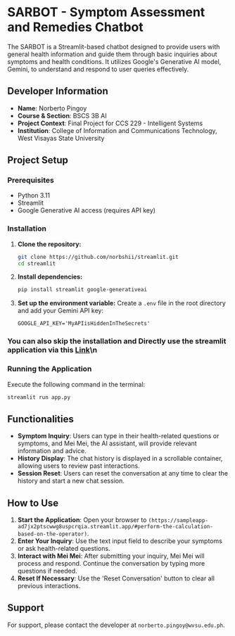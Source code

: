 # SARBOT - Symptom Assessment and Remedies Chatbot

The SARBOT is a Streamlit-based chatbot designed to provide users with general health information and guide them through basic inquiries about symptoms and health conditions. It utilizes Google's Generative AI model, Gemini, to understand and respond to user queries effectively.

## Developer Information
- **Name**: Norberto Pingoy
- **Course & Section**: BSCS 3B AI
- **Project Context**: Final Project for CCS 229 - Intelligent Systems
- **Institution**: College of Information and Communications Technology, West Visayas State University

## Project Setup

### Prerequisites
- Python 3.11
- Streamlit
- Google Generative AI access (requires API key)

### Installation
1. **Clone the repository:**
   ```bash
   git clone https://github.com/norbshii/streamlit.git
   cd streamlit
   ```

2. **Install dependencies:**
   ```bash
   pip install streamlit google-generativeai
   ```

3. **Set up the environment variable:**
   Create a `.env` file in the root directory and add your Gemini API key:
   ```plaintext
   GOOGLE_API_KEY='MyAPIisHiddenInTheSecrets'
   ```
### You can also skip the installation and Directly use the streamlit application via this [Link](https://sampleapp-ad7jx2ptscwwg8uspcrqia.streamlit.app/#perform-the-calculation-based-on-the-operator)\n

### Running the Application
Execute the following command in the terminal:
```bash
streamlit run app.py
```

## Functionalities

- **Symptom Inquiry**: Users can type in their health-related questions or symptoms, and Mei Mei, the AI assistant, will provide relevant information and advice.
- **History Display**: The chat history is displayed in a scrollable container, allowing users to review past interactions.
- **Session Reset**: Users can reset the conversation at any time to clear the history and start a new chat session.

## How to Use

1. **Start the Application**: Open your browser to `(https://sampleapp-ad7jx2ptscwwg8uspcrqia.streamlit.app/#perform-the-calculation-based-on-the-operator)`.
2. **Enter Your Inquiry**: Use the text input field to describe your symptoms or ask health-related questions.
3. **Interact with Mei Mei**: After submitting your inquiry, Mei Mei will process and respond. Continue the conversation by typing more questions if needed.
4. **Reset If Necessary**: Use the 'Reset Conversation' button to clear all previous interactions.

## Support
For support, please contact the developer at `norberto.pingoy@wvsu.edu.ph`.
